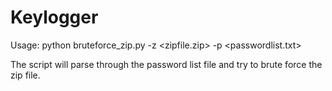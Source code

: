 # Keylogger

Usage: python bruteforce_zip.py -z <zipfile.zip> -p <passwordlist.txt>

The script will parse through the password list file and try to brute force the zip file.
